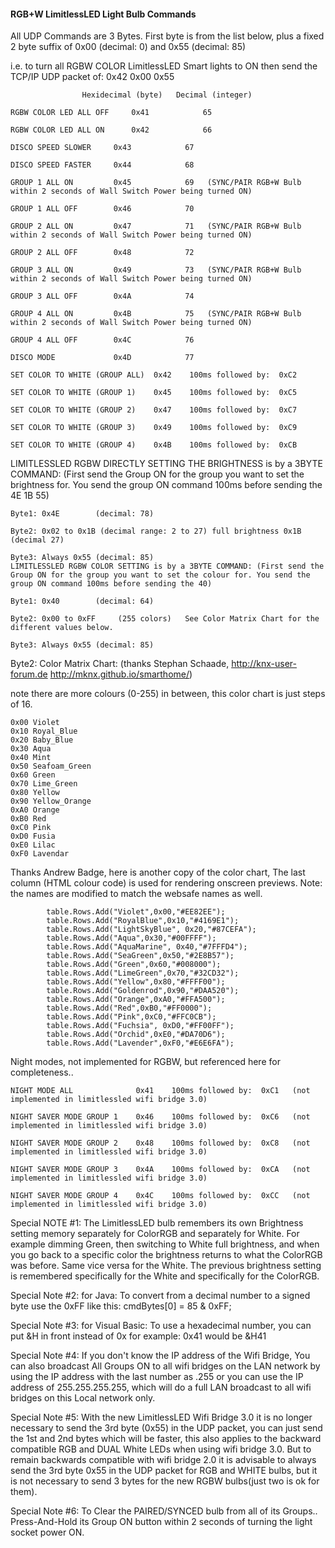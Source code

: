 #### RGB+W LimitlessLED Light Bulb Commands



All UDP Commands are 3 Bytes. First byte is from the list below, plus a fixed 2 byte suffix of 0x00 (decimal: 0) and 0x55 (decimal: 85)

i.e. to turn all RGBW COLOR LimitlessLED Smart lights to ON then send the TCP/IP UDP packet of:  0x42 0x00 0x55

                    Hexidecimal (byte)	 Decimal (integer)

    RGBW COLOR LED ALL OFF	   0x41	           65

    RGBW COLOR LED ALL ON	   0x42	           66

    DISCO SPEED SLOWER	   0x43	           67

    DISCO SPEED FASTER	   0x44	           68

    GROUP 1 ALL ON		   0x45	           69	(SYNC/PAIR RGB+W Bulb within 2 seconds of Wall Switch Power being turned ON)

    GROUP 1 ALL OFF		   0x46	           70

    GROUP 2 ALL ON		   0x47	           71	(SYNC/PAIR RGB+W Bulb within 2 seconds of Wall Switch Power being turned ON)

    GROUP 2 ALL OFF		   0x48	           72

    GROUP 3 ALL ON		   0x49	           73	(SYNC/PAIR RGB+W Bulb within 2 seconds of Wall Switch Power being turned ON)

    GROUP 3 ALL OFF		   0x4A	           74

    GROUP 4 ALL ON		   0x4B	           75	(SYNC/PAIR RGB+W Bulb within 2 seconds of Wall Switch Power being turned ON)

    GROUP 4 ALL OFF		   0x4C	           76

    DISCO MODE	           0x4D	           77

    SET COLOR TO WHITE (GROUP ALL)  0x42    100ms followed by:	0xC2

    SET COLOR TO WHITE (GROUP 1)    0x45	100ms followed by:	0xC5

    SET COLOR TO WHITE (GROUP 2)    0x47	100ms followed by:	0xC7

    SET COLOR TO WHITE (GROUP 3)    0x49	100ms followed by:	0xC9

    SET COLOR TO WHITE (GROUP 4)    0x4B	100ms followed by:	0xCB



LIMITLESSLED RGBW DIRECTLY SETTING THE BRIGHTNESS is by a 3BYTE COMMAND: (First send the Group ON for the group you want to set the brightness for. You send the group ON command 100ms before sending the 4E 1B 55)

    Byte1: 0x4E        (decimal: 78)

    Byte2: 0x02 to 0x1B (decimal range: 2 to 27) full brightness 0x1B (decimal 27)

    Byte3: Always 0x55 (decimal: 85)
    LIMITLESSLED RGBW COLOR SETTING is by a 3BYTE COMMAND: (First send the Group ON for the group you want to set the colour for. You send the group ON command 100ms before sending the 40)

    Byte1: 0x40        (decimal: 64)

    Byte2: 0x00 to 0xFF     (255 colors)   See Color Matrix Chart for the different values below.

    Byte3: Always 0x55 (decimal: 85)

Byte2: Color Matrix Chart: (thanks Stephan Schaade, http://knx-user-forum.de http://mknx.github.io/smarthome/)

note there are more colours (0-255) in between, this color chart is just steps of 16.
    
    0x00 Violet
    0x10 Royal_Blue
    0x20 Baby_Blue
    0x30 Aqua
    0x40 Mint
    0x50 Seafoam_Green
    0x60 Green
    0x70 Lime_Green
    0x80 Yellow
    0x90 Yellow_Orange
    0xA0 Orange
    0xB0 Red
    0xC0 Pink
    0xD0 Fusia
    0xE0 Lilac
    0xF0 Lavendar

Thanks Andrew Badge, here is another copy of the color chart, The last column (HTML colour code) is used for rendering onscreen previews.
Note: the names are modified to match the websafe names as well.

            table.Rows.Add("Violet",0x00,"#EE82EE");
            table.Rows.Add("RoyalBlue",0x10,"#4169E1");
            table.Rows.Add("LightSkyBlue", 0x20,"#87CEFA");
            table.Rows.Add("Aqua",0x30,"#00FFFF");
            table.Rows.Add("AquaMarine", 0x40,"#7FFFD4");
            table.Rows.Add("SeaGreen",0x50,"#2E8B57");
            table.Rows.Add("Green",0x60,"#008000");
            table.Rows.Add("LimeGreen",0x70,"#32CD32");
            table.Rows.Add("Yellow",0x80,"#FFFF00");
            table.Rows.Add("Goldenrod",0x90,"#DAA520");
            table.Rows.Add("Orange",0xA0,"#FFA500");
            table.Rows.Add("Red",0xB0,"#FF0000");
            table.Rows.Add("Pink",0xC0,"#FFC0CB");
            table.Rows.Add("Fuchsia", 0xD0,"#FF00FF");
            table.Rows.Add("Orchid",0xE0,"#DA70D6");
            table.Rows.Add("Lavender",0xF0,"#E6E6FA");



Night modes, not implemented for RGBW, but referenced here for completeness..

    NIGHT MODE ALL		        0x41	100ms followed by:	0xC1   (not implemented in limitlessled wifi bridge 3.0)

    NIGHT SAVER MODE GROUP 1	0x46	100ms followed by:	0xC6   (not implemented in limitlessled wifi bridge 3.0)

    NIGHT SAVER MODE GROUP 2	0x48	100ms followed by:	0xC8   (not implemented in limitlessled wifi bridge 3.0)

    NIGHT SAVER MODE GROUP 3	0x4A	100ms followed by:	0xCA   (not implemented in limitlessled wifi bridge 3.0)

    NIGHT SAVER MODE GROUP 4	0x4C	100ms followed by:	0xCC   (not implemented in limitlessled wifi bridge 3.0)
Special NOTE #1: The LimitlessLED bulb remembers its own Brightness setting memory separately for ColorRGB and separately for White. For example dimming Green, then switching to White full brightness, and when you go back to a specific color the brightness returns to what the ColorRGB was before. Same vice versa for the White. The previous brightness setting is remembered specifically for the White and specifically for the ColorRGB.

Special Note #2: for Java:  To convert from a decimal number to a signed byte use the 0xFF like this:  cmdBytes[0] = 85 &#038; 0xFF;

Special Note #3: for Visual Basic: To use a hexadecimal number, you can put &#038;H in front instead of 0x  for example: 0x41 would be &#038;H41

Special Note #4: If you don't know the IP address of the Wifi Bridge, You can also broadcast All Groups ON to all wifi bridges on the LAN network by using the IP address with the last number as .255  or you can use the IP address of 255.255.255.255, which will do a full LAN broadcast to all wifi bridges on this Local network only.

Special Note #5: With the new LimitlessLED Wifi Bridge 3.0  it is no longer necessary to send the 3rd byte (0x55) in the UDP packet, you can just send the 1st and 2nd bytes which will be faster, this also applies to the backward compatible RGB and DUAL White LEDs when using wifi bridge 3.0.  But to remain backwards compatible with wifi bridge 2.0 it is advisable to always send the 3rd byte 0x55 in the UDP packet for RGB and WHITE bulbs, but it is not necessary to send 3 bytes for the new RGBW bulbs(just two is ok for them).

Special Note #6: To Clear the PAIRED/SYNCED bulb from all of its Groups.. Press-And-Hold its Group ON button within 2 seconds of turning the light socket power ON.
